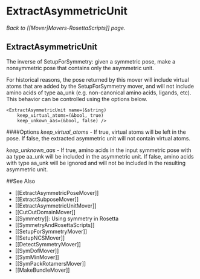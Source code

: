 # ExtractAsymmetricUnit
*Back to [[Mover|Movers-RosettaScripts]] page.*
## ExtractAsymmetricUnit

The inverse of SetupForSymmetry: given a symmetric pose, make a nonsymmetric pose that contains only the asymmetric unit.

For historical reasons, the pose returned by this mover will include virtual atoms that are added by the SetupForSymmetry mover, and will not include amino acids of type aa_unk (e.g. non-canonical amino acids, ligands, etc).  This behavior can be controlled using the options below.

```
<ExtractAsymmetricUnit name=(&string)
    keep_virtual_atoms=(&bool, true)
    keep_unkown_aas=(&bool, false) />
```

####Options
*keep_virtual_atoms* - If true, virtual atoms will be left in the pose.  If false, the extracted asymmetric unit will not contain virtual atoms.

*keep_unknown_aas* - If true, amino acids in the input symmetric pose with aa type aa_unk will be included in the asymmetric unit.  If false, amino acids with type aa_unk will be ignored and will not be included in the resulting asymmetric unit.

##See Also

* [[ExtractAsymmetricPoseMover]]
* [[ExtractSubposeMover]]
* [[ExtractAsymmetricUnitMover]]
* [[CutOutDomainMover]]
* [[Symmetry]]: Using symmetry in Rosetta
* [[SymmetryAndRosettaScripts]]
* [[SetupForSymmetryMover]]
* [[SetupNCSMover]]
* [[DetectSymmetryMover]]
* [[SymDofMover]]
* [[SymMinMover]]
* [[SymPackRotamersMover]]
* [[MakeBundleMover]]